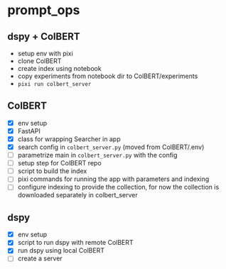 # prompt_ops

## dspy + ColBERT

- setup env with pixi
- clone ColBERT
- create index using notebook
- copy experiments from notebook dir to ColBERT/experiments
- `pixi run colbert_server`

## ColBERT

- [x] env setup
- [x] FastAPI
- [x] class for wrapping Searcher in app
- [x] search config in `colbert_server.py` (moved from ColBERT/.env)
- [ ] parametrize main in `colbert_server.py` with the config
- [ ] setup step for ColBERT repo
- [ ] script to build the index
- [ ] pixi commands for running the app with parameters and indexing
- [ ] configure indexing to provide the collection, for now the collection is downloaded separately in colbert_server

## dspy

- [x] env setup
- [x] script to run dspy with remote ColBERT
- [x] run dspy using local ColBERT
- [ ] create a server
